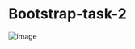 # Bootstrap-task-2

![image](https://github.com/amanraza202/Bootstrap-task-2/assets/80668893/ba8029f3-14ca-4b6d-bd57-f10068f991b3)
